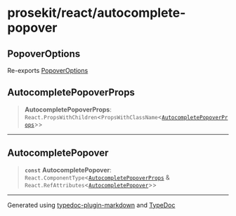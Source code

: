 # prosekit/react/autocomplete-popover

<a id="PopoverOptions" name="PopoverOptions"></a>

## PopoverOptions

Re-exports [PopoverOptions](../lit/autocomplete-popover.md#PopoverOptions)

<a id="AutocompletePopoverProps" name="AutocompletePopoverProps"></a>

## AutocompletePopoverProps

> **AutocompletePopoverProps**: `React.PropsWithChildren`\<`PropsWithClassName`\<[`AutocompletePopoverProps`](../lit/autocomplete-popover.md#AutocompletePopoverProps)\>\>

***

<a id="AutocompletePopover" name="AutocompletePopover"></a>

## AutocompletePopover

> **`const`** **AutocompletePopover**: `React.ComponentType`\<[`AutocompletePopoverProps`](autocomplete-popover.md#AutocompletePopoverProps) & `React.RefAttributes`\<[`AutocompletePopover`](../lit/autocomplete-popover.md#AutocompletePopover)\>\>

***

Generated using [typedoc-plugin-markdown](https://www.npmjs.com/package/typedoc-plugin-markdown) and [TypeDoc](https://typedoc.org/)
